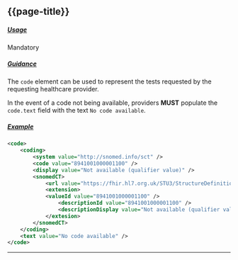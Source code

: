 ## {{page-title}}

<h5><ins>Usage</ins></h5>

<span class="mro-circle mandatory" title="Mandatory"></span> Mandatory


<h5><ins>Guidance</ins></h5>

The `code` element can be used to represent the tests requested by the requesting healthcare provider. 

In the event of a code not being available, providers **MUST** populate the `code.text` field with the text `No code available`.


<h5><ins>Example</ins></h5>

```xml
<code>
    <coding>
        <system value="http://snomed.info/sct" />
        <code value="8941001000001100" />
        <display value="Not available (qualifier value)" />
        <snomedCT>
            <url value="https://fhir.hl7.org.uk/STU3/StructureDefinition/Extension-coding-sctdescid" />
            <extension>
            <valueId value="8941001000001100" />
                <descriptionId value="8941001000001100" />
                <descriptionDisplay value="Not available (qualifier value)" />
            </extesion>
        </snomedCT>
    </coding>
    <text value="No code available" />
</code>
```

---